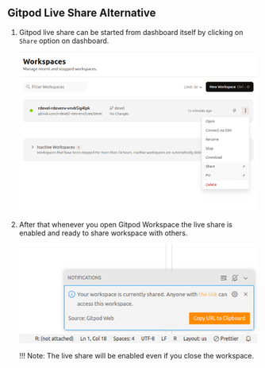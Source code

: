 ## Gitpod Live Share Alternative 
1. Gitpod live share can be started from dashboard itself by clicking on `Share` option on dashboard.

    ![liveshare](../../assets/gitpod5.png)

2. After that whenever you open Gitpod Workspace the live share is enabled and ready to share workspace with others.


    ![liveshare](../../assets/gitpod6.png)

    !!! Note: The live share will be enabled even if you close the workspace.